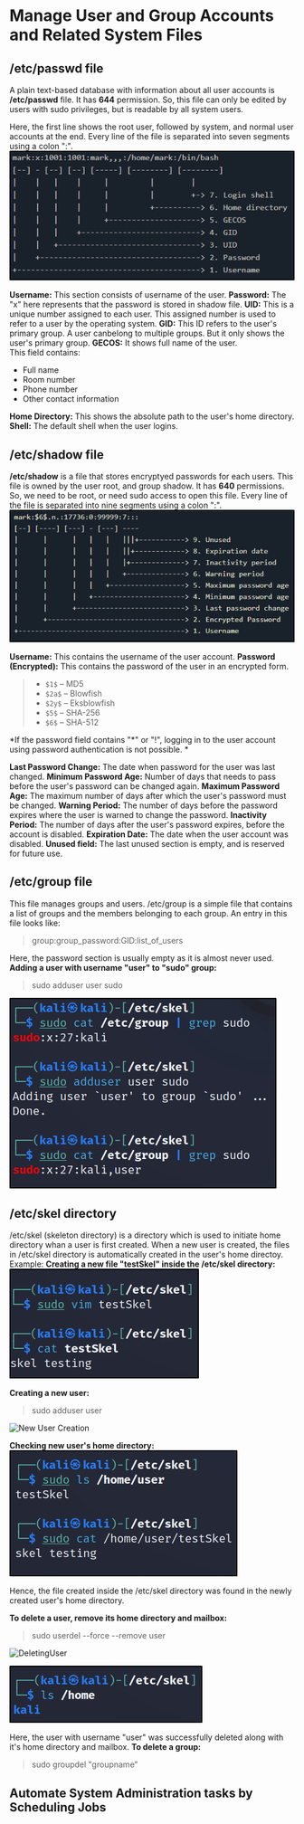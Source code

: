# Manage User and Group Accounts and Related System Files
## /etc/passwd file
A plain text-based database with information about all user accounts is **/etc/passwd** file.
It has **644** permission. So, this file can only be edited by users with sudo privileges, but is readable by all system users.

Here, the first line shows the root user, followed by system, and normal user accounts at the end. 
Every line of the file is separated into seven segments using a colon ":".
![passwd](Assets/9.passwd.png)

**Username:** This section consists of username of the user.
**Password:** The "x" here represents that the password is stored in shadow file. 
**UID:** This is a unique number assigned to each user. This assigned number is used to refer to a user by the operating system. 
**GID:** This ID refers to the user's primary group.
A user canbelong to multiple groups. But it only shows the user's primary group. 
**GECOS:** It shows full name of the user.  
This field contains:
- Full name
- Room number
- Phone number
- Other contact information

**Home Directory:** This shows the absolute path to the user's home directory.
**Shell:** The default shell when the user logins. 
## /etc/shadow file
**/etc/shadow** is a file that stores encryptyed passwords for each users.
This file is owned by the user root, and group shadow. It has **640** permissions. So, we need to be root, or need sudo access to open this file. 
Every line of the file is separated into nine segments using a colon ":".
![shadow](Assets/9.shadow.png)

**Username:** This contains the username of the user account. 
**Password (Encrypted):** This contains the password of the user in an encrypted form. 
> -   `$1$` – MD5
> -   `$2a$` – Blowfish
> -   `$2y$` – Eksblowfish
> -   `$5$` – SHA-256
> -   `$6$` – SHA-512

*If the password field contains "\*" or "!", logging in to the user account using password authentication is not possible. *

**Last Password Change:** The date when password for the user was last changed. 
**Minimum Password Age:** Number of days that needs to pass before the user's password can be changed again. 
**Maximum Password Age:** The maximum number of days after which the user's password must be changed. 
**Warning Period:** The number of days before the password expires where the user is warned to change the password. 
**Inactivity Period:** The number of days after the user's password expires, before the account is disabled.
**Expiration Date:** The date when the user account was disabled. 
**Unused field:** The last unused section is empty, and is reserved for future use. 
## /etc/group file
This file manages groups and users. /etc/group is a simple file that contains a list of groups and the members belonging to each group. 
An entry in this file looks like:
> group:group_password:GID:list_of_users

Here, the password section is usually empty as it is almost never used. 
**Adding a user with username "user" to "sudo" group:**
> sudo adduser user sudo

![Adding User to a Group](Assets/9.userToGroup.png)

## /etc/skel directory
/etc/skel (skeleton directory) is a directory which is used to initiate home directory whan a user is first created. 
When a new user is created, the files in /etc/skel directory is automatically created in the user's home directoy. 
Example:
**Creating a new file "testSkel" inside the /etc/skel directory:**
![skelTest](Assets/9.skeltest.png)

**Creating a new user:**
> sudo adduser user

![New User Creation](9.userCreation.png)

**Checking new user's home directory:**
![newUserHomeDirectory](Assets/9.newUserHomeDir.png)

Hence, the file created inside the /etc/skel directory was found in the newly created user's home directory.

**To delete a user, remove its home directory and mailbox:**
> sudo userdel --force --remove user

![DeletingUser](9.userDel.png)

![HomeDirectorty](Assets/9.home.png)

Here, the user with username "user" was successfully deleted along with it's home directory and mailbox.
**To delete a group:**
> sudo groupdel "groupname"

## Automate System Administration tasks by Scheduling Jobs
